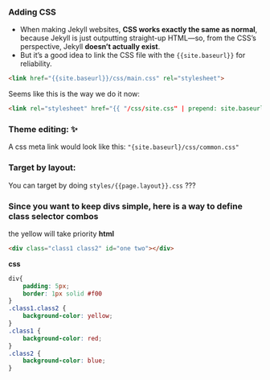 ### Adding CSS
- When making Jekyll websites, **CSS works exactly the same as normal**, because Jekyll is just outputting straight-up HTML—so, from the CSS’s perspective, Jekyll **doesn’t actually exist**.
- But it’s a good idea to link the CSS file with the `{{site.baseurl}}` for reliability.

```html
<link href="{{site.baseurl}}/css/main.css" rel="stylesheet">
```

Seems like this is the way we do it now:
```html
<link rel="stylesheet" href="{{ "/css/site.css" | prepend: site.baseurl }}"><!--  we prepend base url so we have a common root -->
```

### Theme editing: ✨
A css meta link would look like this: `"{site.baseurl}/css/common.css"`

### Target by layout:
You can target by doing `styles/{{page.layout}}.css` ???

### Since you want to keep divs simple, here is a way to define class selector combos
the yellow will take priority
**html**
```html
<div class="class1 class2" id="one two"></div>
```
**css**
```css
div{
    padding: 5px;
    border: 1px solid #f00
}
.class1.class2 {
    background-color: yellow;
}
.class1 {
    background-color: red;
}
.class2 {
    background-color: blue;
}
```
